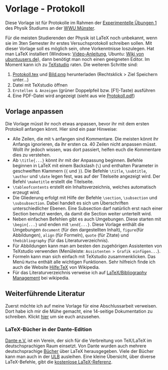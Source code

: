 # Vorlage - Protokoll

Diese Vorlage ist für Protokolle im Rahmen der [Experimentelle Übungen 1][Exp1] des Physik Studiums an der [WWU Münster][WWU].

Für die meisten Studierenden der Physik ist LaTeX noch unbekannt, wenn sie im 3ten Semester ihr erstes Versuchsprotokoll schreiben sollen. Mit dieser Vorlage soll es möglich sein, ohne Vorkenntnisse loszulegen. Hat man LaTeX installiert (Windows: [Video-Anleitung][installWin], Ubuntu: [Wiki von ubuntuusers.de][installUbu]), dann benötigt man noch einen geeigneten Editor. Im Moment kann ich zu [TeXstudio] raten. Die weiteren Schritte sind:

1. [Protokoll.tex] und [Bild.png][Bild] herunterladen (Rechtsklick > Ziel Speichern unter...)
1. Datei mit TeXstudio öffnen
1. `Erstellen & Anzeigen` (grüner Doppelpfeil bzw. [F1]-Taste) ausführen
1. Eine PDF-Datei wird angezeigt (sieht aus wie [Protokoll.pdf])

## Vorlage anpassen

Die Vorlage müsst ihr noch etwas anpassen, bevor ihr mit dem ersten Protokoll anfangen könnt. Hier sind ein paar Hinweise:

* Alle Zeilen, die mit `%` anfangen sind Kommentare. Die meisten könnt ihr Anfangs ignorieren, da ihr ersten ca. 40 Zeilen nicht anpassen müsst. Wollt ihr jedoch wissen, was dort passiert, helfen euch die Kommentare dies zu verstehen.
* Ab `\title{...}` könnt ihr mit der Anpassung beginnen. Befehle beginnen in LaTeX mit einem Backslash (`\`) und enthalten Parameter in geschweiften Klammern (`{` und `}`). Die Befehle `\title`, `\subtitle`, `\author` und `\date` legen fest, was auf der Titelseite angezeigt wird. Der Befehl `\maketitle` erstellt die Titelseite.
* `\tableofcontents` erstellt ein Inhaltsverzeichnis, welches automatisch erzeugt wird.
* Die Gliederung erfolgt mit Hilfe der Befehle `\section`, `\subsection` und `\subsubsection`. Dabei handelt es sich um Überschriften unterschiedlicher Ebenen. Eine Subsection darf natürlich erst nach einer Section benutzt werden, da damit die Section weiter unterteilt wird.
* Neben einfachen Befehlen gibt es auch Umgebungen. Diese starten mit `\begin{...}` und enden mit `\end{...}`. Diese Vorlage enthält die Umgebungen `document` (für den dargestellten Inhalt), `figure`(für Abbildungen), `align` (für Formeln), `quote` (für Zitate) und `thebibliography` (für das Literaturverzeichnis).
 * Für Abbildungen kann man am besten den zugehörigen Assistenten von TeXstudio verwenden (Menüleiste: `Assistenten > Grafik einfügen...`).
 * Formeln kann man sich einfach mit TeXstudio zusammenklicken. Das Menü `Mathe` enthält alle wichtigen Funktionen. Sehr hilfreich finde ich auch die Website [Hilfe:TeX] von Wikipedia.
 * Für das Literaturverzeichnis verweise ich auf [LaTeX/Bibliography Management][bib] bei wikipedia.

## Weiterführende Literatur

Zuerst möchte ich auf meine Vorlage für eine Abschlussarbeit verweisen. Dort habe ich mir die Mühe gemacht, eine 14-seitige Dokumentation zu schreiben. Klickt [hier][Abschluss] um sie euch anzusehen.

### LaTeX-Bücher in der Dante-Edition

[Dante e.V.] ist ein Verein, der sich für die Verbreitung von TeX/LaTeX im deutschsprachigen Raum einsetzt. Von Dante wurden auch mehrere deutschsprachige [Bücher] über LaTeX herausgegeben. Viele der Bücher kann man auch in der [ULB] ausleihen. Eine kleine Übersicht, über diverse LaTeX-Befehle, gibt die [kostenlose LaTeX-Referenz][Referenz].

[Exp1]: https://www.uni-muenster.de/Physik.PI/Institut/Studieren/ExpUeb/Bachelor/exp_ueb_1.html
[WWU]: https://www.uni-muenster.de/Physik
[installWin]: https://www.youtube.com/watch?v=m9LscgrCUAM
[installUbu]: https://wiki.ubuntuusers.de/TeX_Live
[TeXstudio]: http://texstudio.sourceforge.net/
[Protokoll.tex]: https://github.com/m-entrup/LaTeX-Vorlagen/blob/master/Protokoll/Protokoll.tex
[Bild]: https://github.com/m-entrup/LaTeX-Vorlagen/blob/master/Protokoll/Bild.png
[Protokoll.pdf]: https://github.com/m-entrup/LaTeX-Vorlagen/blob/master/Protokoll/Protokoll.pdf
[Hilfe:TeX]: https://de.wikipedia.org/wiki/Hilfe:TeX
[bib]: https://en.wikibooks.org/wiki/LaTeX/Bibliography_Management
[Abschluss]: https://github.com/m-entrup/LaTeX-Vorlagen/blob/master/Abschlussarbeit/00_Abschlussarbeit.pdf
[Dante e.V.]: http://www.dante.de
[Bücher]: http://www.dante.de/index/Literatur.html
[Referenz]: http://www.lehmanns.de/page/latexreferenz
[ULB]: http://disco.uni-muenster.de/primo_library/libweb/action/search.do?srt=date&vl%28freeText0%29=LaTeX&fn=search&vid=ulb
